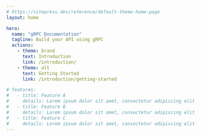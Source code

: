 ```yaml
---
# https://vitepress.dev/reference/default-theme-home-page
layout: home

hero:
  name: "gRPC Documentation"
  tagline: Build your API using gRPC
  actions:
    - theme: brand
      text: Introduction
      link: /introduction/
    - theme: alt
      text: Getting Started
      link: /introduction/getting-started

# features:
#   - title: Feature A
#     details: Lorem ipsum dolor sit amet, consectetur adipiscing elit
#   - title: Feature B
#     details: Lorem ipsum dolor sit amet, consectetur adipiscing elit
#   - title: Feature C
#     details: Lorem ipsum dolor sit amet, consectetur adipiscing elit
---
```


<style>
:root {
  --vp-home-hero-name-color: transparent;
  --vp-home-hero-name-background: -webkit-linear-gradient(120deg, #bd34fe 30%, #41d1ff);

  --vp-home-hero-name-background-image: linear-gradient(-45deg, #bd34fe 50%, #47caff 50%);
}
</style>